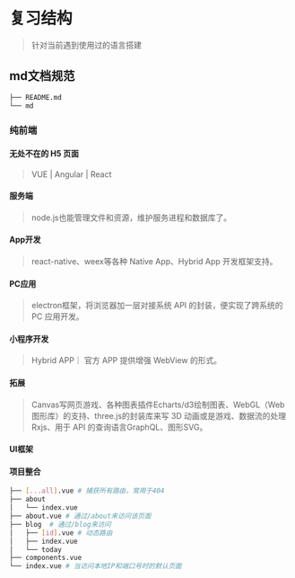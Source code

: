 <!--
 * @Author: xx1czj 306205161@qq.com
 * @Date: 2024-03-25 10:07:17
 * @LastEditors: xx1czj 306205161@qq.com
 * @LastEditTime: 2024-04-02 11:53:13
 * @FilePath: /ReviewNotes/framework.md
 * @Description: 用于复习，并说明项目流程及结构
-->
# 复习结构
> 针对当前遇到使用过的语言搭建
## md文档规范
``` bash
├── README.md
└── md
```
### 纯前端
#### 无处不在的 H5 页面
> VUE | Angular | React
#### 服务端
> node.js也能管理文件和资源，维护服务进程和数据库了。
#### App开发
> react-native、weex等各种 Native App、Hybrid App 开发框架支持。
#### PC应用
> electron框架，将浏览器加一层对接系统 API 的封装，便实现了跨系统的 PC 应用开发。
#### 小程序开发
> Hybrid APP｜ 官方 APP 提供增强 WebView 的形式。
#### 拓展
> Canvas写网页游戏、各种图表插件Echarts/d3绘制图表、WebGL（Web 图形库）的支持、three.js的封装库来写 3D 动画或是游戏、数据流的处理Rxjs、用于 API 的查询语言GraphQL、图形SVG。

#### UI框架
> 

#### 项目整合
> 
``` bash
├── [...all].vue # 捕获所有路由，常用于404
├── about
│   └── index.vue
├── about.vue # 通过/about来访问该页面
├── blog  # 通过/blog来访问
│   ├── [id].vue # 动态路由
│   ├── index.vue
│   └── today
├── components.vue
└── index.vue # 当访问本地IP和端口号时的默认页面
```